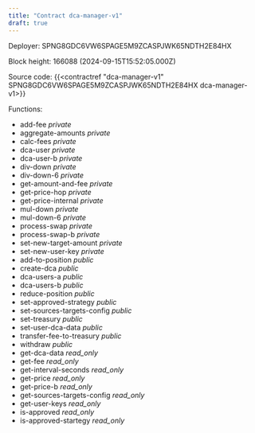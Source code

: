 ```yaml
---
title: "Contract dca-manager-v1"
draft: true
---
```

Deployer: SPNG8GDC6VW6SPAGE5M9ZCASPJWK65NDTH2E84HX


 



Block height: 166088 (2024-09-15T15:52:05.000Z)

Source code: {{<contractref "dca-manager-v1" SPNG8GDC6VW6SPAGE5M9ZCASPJWK65NDTH2E84HX dca-manager-v1>}}

Functions:

* add-fee _private_
* aggregate-amounts _private_
* calc-fees _private_
* dca-user _private_
* dca-user-b _private_
* div-down _private_
* div-down-6 _private_
* get-amount-and-fee _private_
* get-price-hop _private_
* get-price-internal _private_
* mul-down _private_
* mul-down-6 _private_
* process-swap _private_
* process-swap-b _private_
* set-new-target-amount _private_
* set-new-user-key _private_
* add-to-position _public_
* create-dca _public_
* dca-users-a _public_
* dca-users-b _public_
* reduce-position _public_
* set-approved-strategy _public_
* set-sources-targets-config _public_
* set-treasury _public_
* set-user-dca-data _public_
* transfer-fee-to-treasury _public_
* withdraw _public_
* get-dca-data _read_only_
* get-fee _read_only_
* get-interval-seconds _read_only_
* get-price _read_only_
* get-price-b _read_only_
* get-sources-targets-config _read_only_
* get-user-keys _read_only_
* is-approved _read_only_
* is-approved-startegy _read_only_
